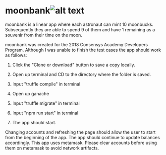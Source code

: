 # moonbank![alt text](https://raw.githubusercontent.com/thometh/moonbank/master/public/favicon.ico "hi!")

moonbank is a linear app where each astronaut can mint 10 moonbucks.
Subsequently they are able to spend 9 of them and have 1 remaining as a souvenir from their time on the moon.

moonbank was created for the 2018 Consensys Academy Developers Program.
Although I was unable to finish the test cases the app should work as follows:

1) Click the "Clone or download" button to save a copy locally.

2) Open up terminal and CD to the directory where the folder is saved.

3) Input "truffle compile" in terminal

4) Open up ganache

5) Input "truffle migrate" in terminal

6) Input "npm run start" in terminal

7) The app should start.

Changing accounts and refreshing the page should allow the user to start from the beginning of the app.
The app should continue to update balances accordingly. This app uses metamask. Please clear accounts before using them on metamask to avoid network artifacts.
